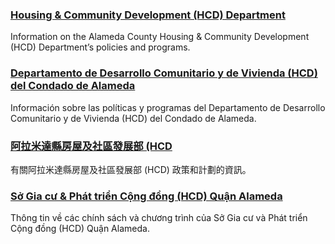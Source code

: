 <RenderIf language="default">

### [Housing & Community Development (HCD) Department](https://www.acgov.org/cda/hcd/rhd/index.htm)

Information on the Alameda County Housing & Community Development (HCD) Department’s policies and programs.

</RenderIf>

<RenderIf language="es">

### [Departamento de Desarrollo Comunitario y de Vivienda (HCD) del Condado de Alameda](https://www.acgov.org/cda/hcd/rhd/index.htm)

Información sobre las políticas y programas del Departamento de Desarrollo Comunitario y de Vivienda (HCD) del Condado de Alameda.

</RenderIf>

<RenderIf language="zh">

### [阿拉米達縣房屋及社區發展部 (HCD](https://www.acgov.org/cda/hcd/rhd/index.htm)

有關阿拉米達縣房屋及社區發展部 (HCD) 政策和計劃的資訊。

</RenderIf>

<RenderIf language="vi">

### [Sở Gia cư & Phát triển Cộng đồng (HCD) Quận Alameda](https://www.acgov.org/cda/hcd/rhd/index.htm)

Thông tin về các chính sách và chương trình của Sở Gia cư và Phát triển Cộng đồng (HCD) Quận Alameda.

</RenderIf>
